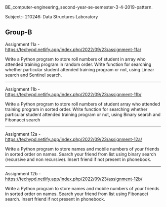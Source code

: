 BE_computer-engineering_second-year-se-semester-3-4-2019-pattern.

Subject:- 210246: Data Structures Laboratory

Group-B
--------------------------------------------------------------------------------------------------------------------------------------------------------------------
Assignment 11a - https://techypd.netlify.app/index.php/2022/09/23/assignment-11a/

Write a Python program to store roll numbers of student in array who attended training program in random order. Write function for searching whether particular student attended training program or not, using Linear search and Sentinel search.

--------------------------------------------------------------------------------------------------------------------------------------------------------------------

Assignment 11b -https://techypd.netlify.app/index.php/2022/09/23/assignment-11b/

Write a Python program to store roll numbers of student array who attended training program in sorted order. Write function for searching whether particular student attended training program or not, using Binary search and Fibonacci search

--------------------------------------------------------------------------------------------------------------------------------------------------------------------

Assignment 12a - https://techypd.netlify.app/index.php/2022/09/23/assignment-12a/

Write a Python program to store names and mobile numbers of your friends in sorted order on names. Search your friend from list using binary search (recursive and non recursive). Insert friend if not present in phonebook.

--------------------------------------------------------------------------------------------------------------------------------------------------------------------

Assignment 12b - https://techypd.netlify.app/index.php/2022/09/23/assignment-12b/

Write a Python program to store names and mobile numbers of your friends in sorted order on names. Search your friend from list using Fibonacci search. Insert friend if not present in phonebook.
